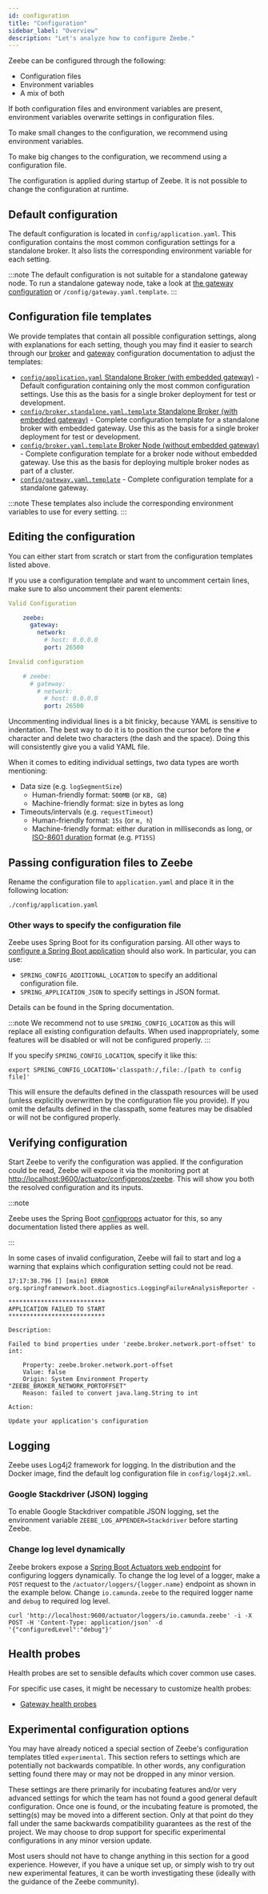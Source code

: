 ```yaml
---
id: configuration
title: "Configuration"
sidebar_label: "Overview"
description: "Let's analyze how to configure Zeebe."
---
```


Zeebe can be configured through the following:

- Configuration files
- Environment variables
- A mix of both

If both configuration files and environment variables are present, environment variables overwrite settings in configuration files.

To make small changes to the configuration, we recommend using environment variables.

To make big changes to the configuration, we recommend using a configuration file.

The configuration is applied during startup of Zeebe. It is not possible to change the configuration at runtime.

## Default configuration

The default configuration is located in `config/application.yaml`. This configuration contains the most common configuration settings for a standalone broker. It also lists the corresponding environment variable for each setting.

:::note
The default configuration is not suitable for a standalone gateway node. To run a standalone gateway node, take a look at [the gateway configuration](gateway.md) or `/config/gateway.yaml.template`.
:::

## Configuration file templates

We provide templates that contain all possible configuration settings, along with explanations for each setting, though you may find it easier to search through our [broker](broker.md) and [gateway](gateway.md) configuration documentation to adjust the templates:

- [`config/application.yaml` Standalone Broker (with embedded gateway)](https://github.com/camunda/zeebe/blob/8.5.0/dist/src/main/config/application.yaml) - Default configuration containing only the most common configuration settings. Use this as the basis for a single broker deployment for test or development.
- [`config/broker.standalone.yaml.template` Standalone Broker (with embedded gateway)](https://github.com/camunda/zeebe/blob/8.5.0/dist/src/main/config/broker.standalone.yaml.template) - Complete configuration template for a standalone broker with embedded gateway. Use this as the basis for a single broker deployment for test or development.
- [`config/broker.yaml.template` Broker Node (without embedded gateway)](https://github.com/camunda/zeebe/blob/8.5.0/dist/src/main/config/broker.yaml.template) - Complete configuration template for a broker node without embedded gateway. Use this as the basis for deploying multiple broker nodes as part of a cluster.
- [`config/gateway.yaml.template`](https://github.com/camunda/zeebe/blob/8.5.0/dist/src/main/config/gateway.yaml.template) - Complete configuration template for a standalone gateway.

:::note
These templates also include the corresponding environment variables to use for every setting.
:::

## Editing the configuration

You can either start from scratch or start from the configuration templates listed above.

If you use a configuration template and want to uncomment certain lines, make sure to also uncomment their parent elements:

```yaml
Valid Configuration

    zeebe:
      gateway:
        network:
          # host: 0.0.0.0
          port: 26500

Invalid configuration

    # zeebe:
      # gateway:
        # network:
          # host: 0.0.0.0
          port: 26500
```

Uncommenting individual lines is a bit finicky, because YAML is sensitive to indentation. The best way to do it is to position the cursor before the `#` character and delete two characters (the dash and the space). Doing this will consistently give you a valid YAML file.

When it comes to editing individual settings, two data types are worth mentioning:

- Data size (e.g. `logSegmentSize`)
  - Human-friendly format: `500MB` (or `KB, GB`)
  - Machine-friendly format: size in bytes as long
- Timeouts/intervals (e.g. `requestTimeout`)
  - Human-friendly format: `15s` (or `m, h`)
  - Machine-friendly format: either duration in milliseconds as long, or [ISO-8601 duration](https://en.wikipedia.org/wiki/ISO_8601#Durations) format (e.g. `PT15S`)

## Passing configuration files to Zeebe

Rename the configuration file to `application.yaml` and place it in the following location:

```shell script
./config/application.yaml
```

### Other ways to specify the configuration file

Zeebe uses Spring Boot for its configuration parsing. All other ways to [configure a Spring Boot application](https://docs.spring.io/spring-boot/docs/current/reference/html/spring-boot-features.html#boot-features-external-config) should also work. In particular, you can use:

- `SPRING_CONFIG_ADDITIONAL_LOCATION` to specify an additional configuration file.
- `SPRING_APPLICATION_JSON` to specify settings in JSON format.

Details can be found in the Spring documentation.

:::note
We recommend not to use `SPRING_CONFIG_LOCATION` as this will replace all existing configuration defaults. When used inappropriately, some features will be disabled or will not be configured properly.
:::

If you specify `SPRING_CONFIG_LOCATION`, specify it like this:

```shell script
export SPRING_CONFIG_LOCATION='classpath:/,file:./[path to config file]'
```

This will ensure the defaults defined in the classpath resources will be used (unless explicitly overwritten by the configuration file you provide). If you omit the defaults defined in the classpath, some features may be disabled or will not be configured properly.

## Verifying configuration

Start Zeebe to verify the configuration was applied. If the configuration could be read, Zeebe will expose it via the monitoring port at [http://localhost:9600/actuator/configprops/zeebe](http://localhost:9600/actuator/configprops/zeebe). This will show you both the resolved configuration and its inputs.

:::note

Zeebe uses the Spring Boot [configprops](https://docs.spring.io/spring-boot/docs/current/actuator-api/htmlsingle/#configprops) actuator for this, so any documentation listed there applies as well.

:::

In some cases of invalid configuration, Zeebe will fail to start and log a warning that explains which configuration setting could not be read.

```
17:17:38.796 [] [main] ERROR org.springframework.boot.diagnostics.LoggingFailureAnalysisReporter -

***************************
APPLICATION FAILED TO START
***************************

Description:

Failed to bind properties under 'zeebe.broker.network.port-offset' to int:

    Property: zeebe.broker.network.port-offset
    Value: false
    Origin: System Environment Property "ZEEBE_BROKER_NETWORK_PORTOFFSET"
    Reason: failed to convert java.lang.String to int

Action:

Update your application's configuration
```

## Logging

Zeebe uses Log4j2 framework for logging. In the distribution and the Docker image, find the default log configuration file in `config/log4j2.xml`.

### Google Stackdriver (JSON) logging

To enable Google Stackdriver compatible JSON logging, set the environment variable `ZEEBE_LOG_APPENDER=Stackdriver` before starting Zeebe.

### Change log level dynamically

Zeebe brokers expose a [Spring Boot Actuators web endpoint](https://docs.spring.io/spring-boot/docs/current/actuator-api/html/#loggers)
for configuring loggers dynamically.
To change the log level of a logger, make a `POST` request to the `/actuator/loggers/{logger.name}` endpoint as shown in the example below.
Change `io.camunda.zeebe` to the required logger name and `debug` to required log level.

```
curl 'http://localhost:9600/actuator/loggers/io.camunda.zeebe' -i -X POST -H 'Content-Type: application/json' -d '{"configuredLevel":"debug"}'
```

## Health probes

Health probes are set to sensible defaults which cover common use cases.

For specific use cases, it might be necessary to customize health probes:

- [Gateway health probes](gateway-health-probes.md)

## Experimental configuration options

You may have already noticed a special section of Zeebe's configuration templates titled `experimental`.
This section refers to settings which are potentially not backwards compatible. In other words, any configuration setting found there may or may not be dropped in any minor version.

These settings are there primarily for incubating features and/or very advanced settings for which the team has not found
a good general default configuration. Once one is found, or the incubating feature is promoted, the setting(s) may be moved
into a different section. Only at that point do they fall under the same backwards compatibility guarantees as the rest of
the project. We may choose to drop support for specific experimental configurations in any minor version update.

Most users should not have to change anything in this section for a good experience. However, if you have a unique set up, or simply wish to try out new experimental features, it can be worth investigating these (ideally with the guidance of the Zeebe community).

